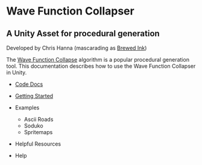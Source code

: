 ﻿# Wave Function Collapser
## A Unity Asset for procedural generation

Developed by Chris Hanna (mascarading as [Brewed Ink](https://cdhanna.github.io/brewedink/))

The [Wave Function Collapse](../../wiki/Wave-Function-Collapse 'Overview') algorithm is a popular procedural generation tool. This documentation describes how to use the Wave Function Collapser in Unity. 

- [Code Docs](./CodeDocs/GenerationSpace.md 'Code docs')
- [Getting Started](../../wiki/Getting-Started 'Getting Started')
- Examples
    - Ascii Roads
    - Soduko
    - Spritemaps

- Helpful Resources
- Help
